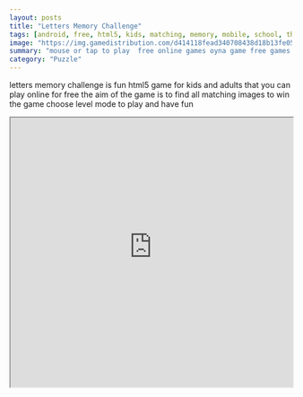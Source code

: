 ```yaml
---
layout: posts
title: "Letters Memory Challenge"
tags: [android, free, html5, kids, matching, memory, mobile, school, thinking, memoria, old, school, games, games, html5, games, n, android, n, mobile, html5, free, online, games, oyna, game, free, games, play, play, games]
image: "https://img.gamedistribution.com/d414118fead340708438d18b13fe0543-512x384.jpeg"
summary: "mouse or tap to play  free online games oyna game free games play play games"
category: "Puzzle"
---
```


letters memory challenge is fun html5 game for kids and adults that you can play online for free the aim of the game is to find all matching images to win the game choose level mode to play and have fun

<iframe width="100%" height="480px;" src="https://html5.gamedistribution.com/d414118fead340708438d18b13fe0543/"></iframe>